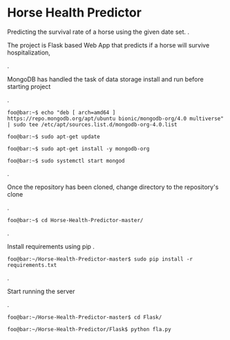 # Horse Health Predictor
Predicting the survival rate of a horse using the given date set.
.

The project is Flask based Web App that predicts if a horse will survive hospitalization,

.

MongoDB has handled the task of data storage install and run before starting project

.

```console
foo@bar:~$ echo "deb [ arch=amd64 ] https://repo.mongodb.org/apt/ubuntu bionic/mongodb-org/4.0 multiverse" | sudo tee /etc/apt/sources.list.d/mongodb-org-4.0.list

foo@bar:~$ sudo apt-get update

foo@bar:~$ sudo apt-get install -y mongodb-org

foo@bar:~$ sudo systemctl start mongod
```
.

Once the repository has been cloned, change directory to the repository's clone

.

```console
foo@bar:~$ cd Horse-Health-Predictor-master/

```
.

Install requirements using pip 
.

```console
foo@bar:~/Horse-Health-Predictor-master$ sudo pip install -r requirements.txt

```
.

Start running the server 

.

```console
foo@bar:~/Horse-Health-Predictor-master$ cd Flask/ 

foo@bar:~/Horse-Health-Predictor/Flask$ python fla.py

```
